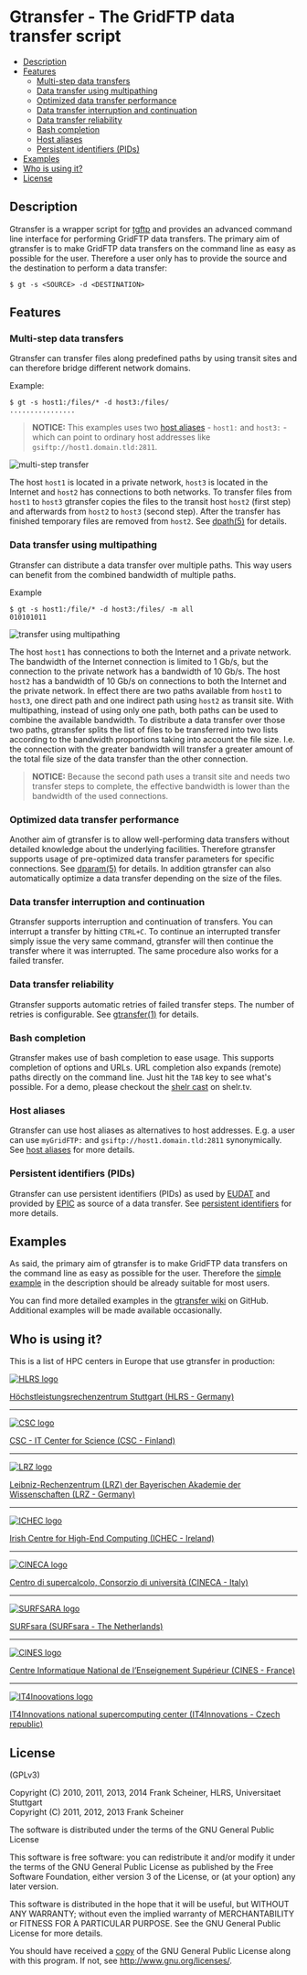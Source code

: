 # Gtransfer - The GridFTP data transfer script #

* [Description](#description)
* [Features](#features)
    * [Multi-step data transfers](#multi-step-data-transfers)
    * [Data transfer using multipathing](#data-transfer-using-multipathing)
    * [Optimized data transfer performance](#optimized-data-transfer-performance)
    * [Data transfer interruption and continuation](#data-transfer-interruption-and-continuation)
    * [Data transfer reliability](#data-transfer-reliability)
    * [Bash completion](#bash-completion)
    * [Host aliases](#host-aliases)
    * [Persistent identifiers (PIDs)](#persistent-identifiers-pids)
* [Examples](#examples)
* [Who is using it?](#who-is-using-it)
* [License](#license)


## Description ##

Gtransfer is a wrapper script for [tgftp] and provides an advanced command line
interface for performing GridFTP data transfers. The primary aim of gtransfer is
to make GridFTP data transfers on the command line as easy as possible for the
user. Therefore a user only has to provide the source and the destination to
perform a data transfer:

```shell
$ gt -s <SOURCE> -d <DESTINATION>
```

[tgftp]: https://github.com/fr4nk5ch31n3r/tgftp/


## Features ##

### Multi-step data transfers ###

Gtransfer can transfer files along predefined paths by using transit sites and
can therefore bridge different network domains.

Example:

```shell
$ gt -s host1:/files/* -d host3:/files/
................
```

> **NOTICE:** This examples uses two [host aliases][aliases] - `host1:` and
> `host3:` - which can point to ordinary host addresses like
> `gsiftp://host1.domain.tld:2811`.

[aliases]: #host-aliases

![multi-step transfer](/share/doc/images/multi-step_transfer.png)

The host `host1` is located in a private network, `host3` is located in the
Internet and `host2` has connections to both networks. To transfer files from
`host1` to `host3` gtransfer copies the files to the transit host `host2` (first
step) and afterwards from `host2` to `host3` (second step). After the transfer
has finished temporary files are removed from `host2`. See [dpath(5)] for
details.

[dpath(5)]: /share/doc/dpath.5.md

### Data transfer using multipathing ###

Gtransfer can distribute a data transfer over multiple paths. This way users
can benefit from the combined bandwidth of multiple paths.

Example

```shell
$ gt -s host1:/file/* -d host3:/files/ -m all
010101011
```

![transfer using multipathing](/share/doc/images/multipathing-transfer.png)

The host `host1` has connections to both the Internet and a private network. The 
bandwidth of the Internet connection is limited to 1 Gb/s, but the connection to
the private network has a bandwidth of 10 Gb/s. The host `host2` has a bandwidth
of 10 Gb/s on connections to both the Internet and the private network. In
effect there are two paths available from `host1` to `host3`, one direct path
and one indirect path using `host2` as transit site. With multipathing, instead
of using only one path, both paths can be used to combine the available
bandwidth. To distribute a data transfer over those two paths, gtransfer splits
the list of files to be transferred into two lists according to the bandwidth
proportions taking into account the file size. I.e. the connection with the
greater bandwidth will transfer a greater amount of the total file size of the
data transfer than the other connection.

> **NOTICE:** Because the second path uses a transit site and needs two transfer
> steps to complete, the effective bandwidth is lower than the bandwidth of the
> used connections.

### Optimized data transfer performance ###

Another aim of gtransfer is to allow well-performing data transfers without
detailed knowledge about the underlying facilities. Therefore gtransfer supports
usage of pre-optimized data transfer parameters for specific connections. See
[dparam(5)] for details. In addition gtransfer can also automatically optimize a
data transfer depending on the size of the files.

[dparam(5)]: /share/doc/dparam.5.md

### Data transfer interruption and continuation ###

Gtransfer supports interruption and continuation of transfers. You can interrupt
a transfer by hitting `CTRL+C`. To continue an interrupted transfer simply issue
the very same command, gtransfer will then continue the transfer where it was
interrupted. The same procedure also works for a failed transfer.

### Data transfer reliability ###

Gtransfer supports automatic retries of failed transfer steps. The number of
retries is configurable. See [gtransfer(1)] for details.

[gtransfer(1)]: /share/doc/gtransfer.1.md

### Bash completion ###

Gtransfer makes use of bash completion to ease usage. This supports completion
of options and URLs. URL completion also expands (remote) paths directly on the
command line. Just hit the `TAB` key to see what's possible. For a demo, please
checkout the [shelr cast] on shelr.tv.

[shelr cast]: http://shelr.tv/records/4fd1be0096608036e1000001

### Host aliases ###

Gtransfer can use host aliases as alternatives to host addresses. E.g. a user
can use `myGridFTP:` and `gsiftp://host1.domain.tld:2811` synonymically. See
[host aliases] for more details.

[host aliases]: /share/doc/host_aliases.md

### Persistent identifiers (PIDs) ###

Gtransfer can use persistent identifiers (PIDs) as used by [EUDAT] and provided 
by [EPIC] as source of a data transfer. See [persistent identifiers] for more
details.

[persistent identifiers]: /share/doc/persistent_identifiers.md
[EUDAT]: http://www.eudat.eu/
[EPIC]: http://www.pidconsortium.eu/


## Examples ##

As said, the primary aim of gtransfer is to make GridFTP data transfers on the
command line as easy as possible for the user. Therefore the [simple example] in
the description should be already suitable for most users.

[simple example]: #description

You can find more detailed examples in the [gtransfer wiki] on GitHub.
Additional examples will be made available occasionally.

[gtransfer wiki]: https://github.com/fr4nk5ch31n3r/gtransfer/wiki/Gtransfer-explained


## Who is using it? ##

This is a list of HPC centers in Europe that use gtransfer in production:

[![HLRS logo](https://raw.github.com/fscheiner/images/master/site_logos/hlrs_logo.png)](http://www.hlrs.de/)
  
[Höchstleistungsrechenzentrum Stuttgart (HLRS - Germany)](http://www.hlrs.de/)

****

[![CSC logo](https://raw.github.com/fscheiner/images/master/site_logos/csc_logo_h100.png)](http://www.csc.fi/)

[CSC - IT Center for Science (CSC - Finland)](http://www.csc.fi/)

****

[![LRZ logo](https://raw.github.com/fscheiner/images/master/site_logos/lrz_logo_new_h100.png)](http://www.lrz.de/)

[Leibniz-Rechenzentrum (LRZ) der Bayerischen Akademie der Wissenschaften (LRZ - Germany)](http://www.lrz.de/)

****

[![ICHEC logo](https://raw.github.com/fscheiner/images/master/site_logos/ichec_logo.png)](http://www.ichec.ie/)

[Irish Centre for High-End Computing (ICHEC - Ireland)](http://www.ichec.ie/)

****

[![CINECA logo](https://raw.github.com/fscheiner/images/master/site_logos/cineca_logo.png)](http://www.cineca.it/)

[Centro di supercalcolo, Consorzio di università (CINECA - Italy)](http://www.cineca.it/)

****

[![SURFSARA logo](https://raw.github.com/fscheiner/images/master/site_logos/surfsara_logo.png)](http://www.surfsara.nl/)

[SURFsara (SURFsara - The Netherlands)](http://www.surfsara.nl/)

****

[![CINES logo](https://raw.github.com/fscheiner/images/master/site_logos/cines_logo.png)](http://www.cines.fr/)

[Centre Informatique National de l’Enseignement Supérieur (CINES - France)](http://www.cines.fr/)

****

[![IT4Inoovations logo](https://raw.github.com/fscheiner/images/master/site_logos/it4innovations_logo_h100.png)](http://www.it4i.cz/)

[IT4Innovations national supercomputing center (IT4Innovations - Czech republic)](http://www.it4i.cz/)


## License ##

(GPLv3)

Copyright (C) 2010, 2011, 2013, 2014 Frank Scheiner, HLRS, Universitaet Stuttgart  
Copyright (C) 2011, 2012, 2013 Frank Scheiner

The software is distributed under the terms of the GNU General Public License

This software is free software: you can redistribute it and/or modify
it under the terms of the GNU General Public License as published by
the Free Software Foundation, either version 3 of the License, or
(at your option) any later version.

This software is distributed in the hope that it will be useful,
but WITHOUT ANY WARRANTY; without even the implied warranty of
MERCHANTABILITY or FITNESS FOR A PARTICULAR PURPOSE.  See the
GNU General Public License for more details.

You should have received a [copy] of the GNU General Public License
along with this program.  If not, see <http://www.gnu.org/licenses/>.

[copy]: /COPYING

